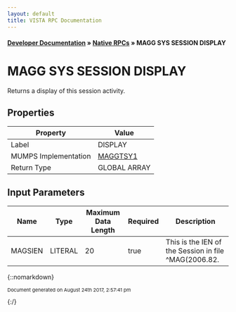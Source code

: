 ```yaml
---
layout: default
title: VISTA RPC Documentation
---
```


#### [Developer Documentation](../index) &#187; [Native RPCs](TableOfContents) &#187; MAGG SYS SESSION DISPLAY<br/>
# MAGG SYS SESSION DISPLAY

Returns a display of this session activity.

## Properties

Property | Value
--- | ---
Label | DISPLAY
MUMPS Implementation | [MAGGTSY1](http://code.osehra.org/dox/Routine_MAGGTSY1_source.html)
Return Type | GLOBAL ARRAY


## Input Parameters

Name | Type | Maximum Data Length | Required | Description
--- | --- | --- | --- | ---
MAGSIEN | LITERAL | 20 | true | This is the IEN of the Session in file ^MAG(2006.82.



{::nomarkdown} <br/><p style="font-size: 11px">Document generated on August 24th 2017, 2:57:41 pm</p>{:/}